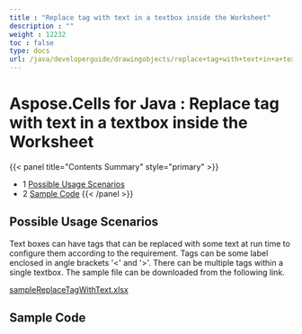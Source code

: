 ```yaml
---
title : "Replace tag with text in a textbox inside the Worksheet" 
description : "" 
weight : 12232 
toc : false
type: docs
url: /java/developerguide/drawingobjects/replace+tag+with+text+in+a+textbox+inside+the+worksheet/
---
```


# Aspose.Cells for Java : Replace tag with text in a textbox inside the Worksheet


{{< panel title="Contents Summary" style="primary" >}}
*   1 [Possible Usage Scenarios](#possible-usage-scenarios)
*   2 [Sample Code](#sample-code)
{{< /panel >}}
 

## Possible Usage Scenarios

Text boxes can have tags that can be replaced with some text at run time to configure them according to the requirement. Tags can be some label enclosed in angle brackets '<' and '>'. There can be multiple tags within a single textbox. The sample file can be downloaded from the following link.

[sampleReplaceTagWithText.xlsx](https://docs2.aspose.com/cells/java/attachments/79331438/79527956.xlsx)

## Sample Code

